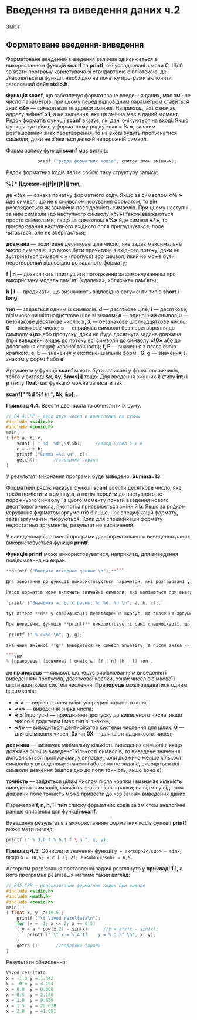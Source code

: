 # Введення та виведення даних ч.2

[Зміст](../README.md)

## Форматоване введення-виведення

Форматоване введення-виведення величин здійснюється з використанням функцій **scanf** та **printf**, які успадковані з мови С. Щоб зв'язати програму користувача зі стандартною бібліотекою, де знаходяться ці функції, необхідно на початку програми включити заголовний файл **stdio.h**.

**Функція scanf**, що забезпечує форматоване введення даних, має змінне число параметрів, при цьому перед відповідним параметром ставиться знак **«&»** — символ взяття адреси змінної. Наприклад, `&х1` означає адресу змінної **х1**, а не значення, яке ця змінна має в даний момент. Рядок форматів функції **scanf** вказує, які дані очікуються на вході. Якщо функція зустрічає у форматному рядку знак **« % »**, за яким розташований знак перетворення, то на вході будуть пропускатися символи, доки не з'явиться деякий непорожній символ.

Форма запису функції **scanf** має вигляд:

```cpp
			scanf ("рядок форматних кодів", список імен змінних); 
```

Рядок форматних кодів являє собою таку структуру запису:

**%[ * ][довжина][f|n][h|l] тип,**

де **«%»** — ознака початку форматного коду. Якщо за символом **«% »** йде символ, що не є символом керування форматом, то він розглядається як звичайна послідовність символів. При цьому наступні за ним символи (до наступного символу **«%»**) також вважаються просто символами; якщо за символом **«%»** йде символ **«*»**, то присвоювання наступного вхідного поля приглушується, поле читається, але не зберігається;

**довжина** — позитивне десяткове ціле число, яке задає макси­мальне число символів, що може бути прочитане з вхідного потоку, доки не зустрінеться символ « » (пропуск) або символ, який не може бути перетворений відповідно до заданого формату;

**f | n** — дозволяють приглушити погодження за замовчуванням про використану модель пам'яті («далека», «близька» пам'ять);

**h | l** — предикати, що визначають відповідно аргументи типів **short і long**;

**тип** — задається одним із символів: **d** — десяткове ціле; **і** — десяткове, вісімкове чи шістнадцяткове ціле зі знаком; **с** — одиночний символ;**u** — беззнакове десяткове число; **х, X** — беззнакове шістнадцяткове число; **0** — вісімкове число; **s** — сприймає символи без перетворення до символу **«\n»** або пропуску, доки не буде досягнута задана довжина (при виведенні видає до пото­ку всі символи до символу **«\0»** або до досягнення специфікованої точності); **f, F** — значення з плаваючою крапкою; **е, Е** — значення у експоненціальній формі; **G, g** — значення зі знаком у формі **f** або **е**.

Аргументи у функції **scanf** мають бути записані у формі покажчиків, тобто у вигляді **&х, &у, &mas[i]** тощо. Для введен­ня змінних **k** (типу **int**) і **р** (типу **float**) цю функцію можна за­писати так:

**scanf(" %d %f \n ”, &k, &р);.**

**Приклад 4.4.** Ввести два числа та обчислити їх суму.

```cpp
// Р4 4.СРР — ввод двух чисел и вычисление их суммы
#include <stdio.h>
#include <conio.h>
main( )
{ int a, b, c; 
	scanf ( " %d  %d",&a,&b);     //ввод чисел 5 и 8
	с = a + b;
	printf ("Summa =%d \n", c); 
	getch();      //задержка экрана
}
```

У результаті виконання програми буде виведено: **Summa=13**.

Форматний рядок наказує функції **scanf** ввести десяткове число, яке треба помістити в змінну **а**, а потім перейти до на­ступного не порожнього символу і з цього моменту почати вве­дення нового десяткового числа, яке потім присвоюється змін­ній **b**. Якщо за рядком керування форматом аргументів більше, ніж специфікацій формату, зайві аргументи ігноруються. Ко­ли для специфікацій формату недостатньо аргументів, резуль­тат не визначений.

У наведеному фрагменті програми для форматованого виведення даних використовується функція **printf**.

**Функція printf** може використовуватися, наприклад, для виведення повідомлення на екран:

```cpp
**printf ("Введите исходные данные \n");**```

Для звертання до функції використовуються параметри, якi розташовані у круглих дужках. Найчастіше функція **printf** реалізується для виведення значень змінних. Першим аргументом у звертанні до функції ставиться рядок форматів (береться в лапки), а наступними, якщо вони є, — об''єкти, що виводяться.

Рядок форматів може включати звичайні символи, які копіюються при виведенні, і специфікації перетворення, що починаються із символу«% », за специфікаціями йде символ перетворення. Кожна специфікація перетворення відповідає одному з аргументів, що йдуть за форматним рядком, і між ними встановлюється взаємно однозначна відповідність, наприклад:

`printf ("Значения а, Ь, с равны: %d %d. %d \n", а, b, с);,`

тут літера **d** у специфікації перетворення вказує, що значення аргументу має бути представлено як десяткове ціле число.

При виведенні функція **printf** використовує ті самі специ­фікації, що і функція **scanf** при введенні. Наприклад, у функ­ції **printf** вигляду

`printf (" % с=%d \n", g, g);`

значення змінної **g** виводиться як символ алфавіту, а після зна­ка «=» — як числове значення. Перед символом перетворення може стояти числовий коефіцієнт, що вказує кількість позицій у виведеному рядку, відведених для елемента виведення. Список форматних кодів має таку форму запису:

```cpp
% [прапорець] [довжина] [точність] [f | n] [h | l] тип ,
```

де **прапорець** — символ, що керує вирівнюванням виведення і виведенням пропусків, десяткової крапки, ознак чисел вісімкової і шістнадцяткової систем числення. **Прапорець** може за­даватися одним із символів:

*   **«-»** — вирівнювання вліво усередині заданого поля;
*   **«+»** — виведення знака числа;
*   **« »** (пропуск) — приєднання пропуску до виведеного числа, якщо число є додатним і має тип зі знаком;
*   **«#»** — виводиться ідентифікатор системи числення для цілих: **0** — для вісімкових чисел, **0х** чи **0Х** — для шістнадцяткових чисел;

**довжина** — визначає мінімальну кількість виведених символiв, якщо довжина більше виведеної кількості символів, то ви­ведене значення доповнюється пропусками, у випадку, коли довжина менше кількості символів у виведеному значенні або вона не задана, виводяться всі символи значення (відповідно до поля точність, якщо воно є);

**точність** — задається цілим числом після крапки і визначає кількість виведених символів, кількість знаків після крапки; на відміну від поля довжини поле точність може привести до «зрізання» виведених даних.

Параметри **f, n, h, l** і **тип** списку форматних кодів за зміс­том аналогічні раніше описаним для функції **scanf**.

Виведення результатів з використанням форматних кодів функції **printf** може мати вигляд:

```cpp
printf (" % 3.0 f % 6.1 f \ n ”, х, у);
```

**Приклад 4.5.** Обчислити значення функції `у = ах<sup>2</sup> – sinx`, якщо `а = 10,5; х є [-1; 2]; h<sub>x</sub> = 0,5`.

Алгоритм розв'язання поставленої задачі розглянуто у **при­кладі 1.1**, а його програмна реалізація матиме такий вигляд:

```cpp
// Р45.СРР — использование форматных кодов при выводе
#include <stdio.h>
#include <math.h>
#include <conio.h> 
main( )
{ float x, y, a(10.5); 
	printf ("\t Vivod rezultata\n"); 
	for (x = -1; x <= 2; x += 0.5)
	{ у = a * pow(x,2) - sin(x);     //у = a*x*x - sin(x);
		printf (" \t x = % 4.1f    у = % 6.3f \n", x, y);
	}
	getch ();      //задержка экрана
}
```

Результати обчислення:

```cpp
Vivod rezultata
x = -1.0 у =11.342
х = -0.5 у = 3.104
х = 0.0  у = 0.000
х = 0.5  у = 2.146
х = 1.0  у = 9.659
х = 1.5  у = 22.628
х = 2.0  у = 41.091
```
